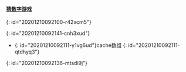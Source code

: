 #### [猜数字游戏](https://leetcode-cn.com/problems/bulls-and-cows/)
{: id="20201210092100-r42xcm5"}

{: id="20201210092141-cnh3xud"}

* {: id="20201210092111-y1vg6ud"}cache数组
{: id="20201210092111-qtdhyq3"}

{: id="20201210092136-mtsdi9j"}

